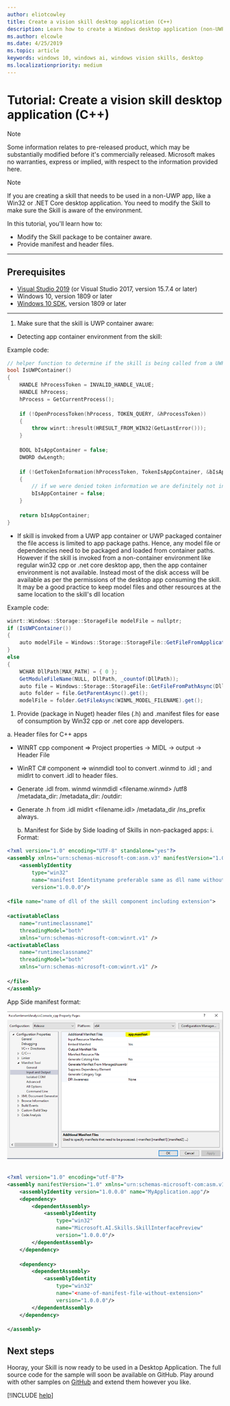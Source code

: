 ```yaml
---
author: eliotcowley
title: Create a vision skill desktop application (C++)
description: Learn how to create a Windows desktop application (non-UWP) that uses Windows Vision Skills.
ms.author: elcowle
ms.date: 4/25/2019
ms.topic: article
keywords: windows 10, windows ai, windows vision skills, desktop
ms.localizationpriority: medium
---
```


# Tutorial: Create a vision skill desktop application (C++)

> [!NOTE]
> Some information relates to pre-released product, which may be substantially modified before it's commercially released. Microsoft makes no warranties, express or implied, with respect to the information provided here.

> [!NOTE]
> If you are creating a skill that needs to be used in a non-UWP app, like a Win32 or .NET Core desktop application.
You need to modify the Skill to make sure the Skill is aware of the environment.

In this tutorial, you'll learn how to:

- Modify the Skill package to be container aware.
- Provide manifest and header files.

---

## Prerequisites

- [Visual Studio 2019](https://visualstudio.microsoft.com/downloads/) (or Visual Studio 2017, version 15.7.4 or later)
- Windows 10, version 1809 or later
- [Windows 10 SDK](https://developer.microsoft.com/windows/downloads/windows-10-sdk), version 1809 or later

---

1. Make sure that the skill is UWP container aware:

- Detecting app container environment from the skill:

Example code:

```cpp
// helper function to determine if the skill is being called from a UWP app container or not.
bool IsUWPContainer()
{
    HANDLE hProcessToken = INVALID_HANDLE_VALUE;
    HANDLE hProcess;
    hProcess = GetCurrentProcess();

    if (!OpenProcessToken(hProcess, TOKEN_QUERY, &hProcessToken))
    {
        throw winrt::hresult(HRESULT_FROM_WIN32(GetLastError()));
    }

    BOOL bIsAppContainer = false;
    DWORD dwLength;

    if (!GetTokenInformation(hProcessToken, TokenIsAppContainer, &bIsAppContainer, sizeof(bIsAppContainer), &dwLength))
    {
        // if we were denied token information we are definitely not in an app container.
        bIsAppContainer = false;
    }

    return bIsAppContainer;
}
```

- If skill is invoked from a UWP app container or UWP packaged container the file access is limited to app package paths. Hence, any model file or dependencies need to be packaged and loaded from container paths.
However if the skill is invoked from a non-container environment like regular win32 cpp or .net core desktop app, then the app container environment is not available. Instead most of the disk access will  be available as per the permissions of the desktop app consuming the skill. It may be a good practice to keep model files and other resources at the same location to the skill's dll location

Example code:

```csharp
winrt::Windows::Storage::StorageFile modelFile = nullptr;
if (IsUWPContainer())
{
    auto modelFile = Windows::Storage::StorageFile::GetFileFromApplicationUriAsync(Windows::Foundation::Uri(L"ms-appx:///Contoso.FaceSentimentAnalyzer/" + WINML_MODEL_FILENAME)).get();
}
else
{
    WCHAR DllPath[MAX_PATH] = { 0 };
    GetModuleFileName(NULL, DllPath, _countof(DllPath));
    auto file = Windows::Storage::StorageFile::GetFileFromPathAsync(DllPath).get();
    auto folder = file.GetParentAsync().get();
    modelFile = folder.GetFileAsync(WINML_MODEL_FILENAME).get();
```

1. Provide (package in Nuget) header files  (.h) and .manifest files for ease of consumption by Win32 cpp or .net core app developers.

a. Header files for C++ apps

- WINRT cpp component =>  Project properties -> MIDL -> output -> Header File
- WinRT C# component => winmdidl tool to convert .winmd to .idl ; and midlrt to convert .idl to header files.
- Generate .idl from. winmd
winmdidl <filename.winmd> /utf8 /metadata_dir:<path-to-sdk-unionmetadata> /metadata_dir: <path-to-additional-winmds> /outdir:<output-path>
- Generate .h from .idl
midlrt <filename.idl> /metadata_dir  <path-to-sdk-unionmetadata> /ns_prefix always.

    b. Manifest for Side by Side loading of Skills in non-packaged apps:
i. Format:

```xml
<?xml version="1.0" encoding="UTF-8" standalone="yes"?>
<assembly xmlns="urn:schemas-microsoft-com:asm.v3" manifestVersion="1.0">
    <assemblyIdentity
        type="win32"
        name="manifest Identityname preferable same as dll name without extension and same as filename of this manifest"
        version="1.0.0.0"/>

<file name="name of dll of the skill component including extension">

<activatableClass
    name="runtimeclassname1"
    threadingModel="both"
    xmlns="urn:schemas-microsoft-com:winrt.v1" />
<activatableClass
    name="runtimeclassname2"
    threadingModel="both"
    xmlns="urn:schemas-microsoft-com:winrt.v1" />

</file>
</assembly>
```

App Side manifest format:
<div style="text-align:center" markdown="1">

![Diagram of Manifest for SxS loading of WinRT Components](../images/vision-skills-manifest.png)

</div>

```xml

<?xml version="1.0" encoding="utf-8"?>
<assembly manifestVersion="1.0" xmlns="urn:schemas-microsoft-com:asm.v1">
    <assemblyIdentity version="1.0.0.0" name="MyApplication.app"/>
    <dependency>
        <dependentAssembly>
            <assemblyIdentity
                type="win32"
                name="Microsoft.AI.Skills.SkillInterfacePreview"
                version="1.0.0.0"/>
        </dependentAssembly>
    </dependency>

    <dependency>
        <dependentAssembly>
            <assemblyIdentity
                type="win32"
                name="<name-of-manifest-file-without-extension>"
                version="1.0.0.0"/>
        </dependentAssembly>
    </dependency>

</assembly>
```

## Next steps

Hooray, your Skill is now ready to be used in a Desktop Application. The full source code for the sample will soon be available on GitHub.
Play around with other samples on [GitHub](https://github.com/Microsoft/WindowsVisionSkillsPreview/tree/master/samples/SentimentAnalyzerCustomSkill) and extend them however you like.

[!INCLUDE [help](../includes/get-help-vision.md)]
